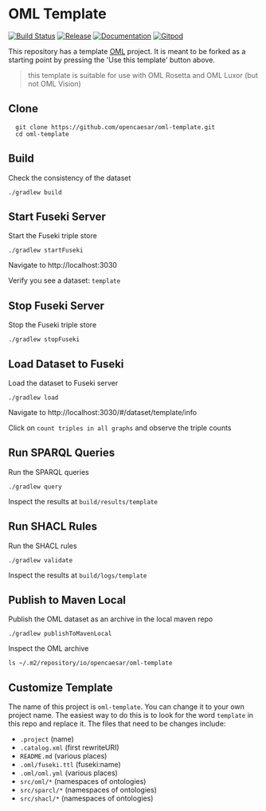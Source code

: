 # OML Template

[![Build Status](https://app.travis-ci.com/opencaesar/oml-template.svg?branch=master)](https://app.travis-ci.com/github/opencaesar/oml-template)
[![Release](https://img.shields.io/github/v/tag/opencaesar/oml-template?label=release)](https://github.com/opencaesar/oml-template/releases/latest)
[![Documentation](https://img.shields.io/badge/Documentation-HTML-orange)](https://opencaesar.github.io/oml-template/) 
[![Gitpod](https://img.shields.io/badge/gitpod-open-blue?logo=gitpod)](https://gitpod.io/#https://github.com/opencaesar/oml-template) 

This repository has a template [OML](https://github.com/opencaesar/oml) project. It is meant to be forked as a starting point by pressing the 'Use this template' button above.

> this template is suitable for use with OML Rosetta and OML Luxor (but not OML Vision)

## Clone
```
  git clone https://github.com/opencaesar/oml-template.git
  cd oml-template
```

## Build

Check the consistency of the dataset

```
./gradlew build
```

## Start Fuseki Server

Start the Fuseki triple store

```
./gradlew startFuseki
```

Navigate to http://localhost:3030

Verify you see a dataset: `template`

## Stop Fuseki Server

Stop the Fuseki triple store

```
./gradlew stopFuseki
```

## Load Dataset to Fuseki

Load the dataset to Fuseki server

```
./gradlew load
```

Navigate to http://localhost:3030/#/dataset/template/info

Click on `count triples in all graphs` and observe the triple counts

## Run SPARQL Queries

Run the SPARQL queries

```
./gradlew query
```

Inspect the results at `build/results/template`

## Run SHACL Rules
Run the SHACL rules

```
./gradlew validate
```

Inspect the results at `build/logs/template`

## Publish to Maven Local

Publish the OML dataset as an archive in the local maven repo

```
./gradlew publishToMavenLocal
```

Inspect the OML archive

```
ls ~/.m2/repository/io/opencaesar/oml-template
```

## Customize Template

The name of this project is `oml-template`. You can change it to your own project name. The easiest way to do this is to look for the word `template` in this repo and replace it. The files that need to be changes include:

- `.project` (name)
- `.catalog.xml` (first rewriteURI)
- `README.md` (various places)
- `.oml/fuseki.ttl` (fuseki:name)
- `.oml/oml.yml` (various places)
- `src/oml/*` (namespaces of ontologies)
- `src/sparcl/*` (namespaces of ontologies)
- `src/shacl/*` (namespaces of ontologies)
